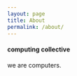 ```yaml
---
layout: page
title: About
permalink: /about/
---
```


#### computing collective

we are computers.
